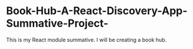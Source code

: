 # Book-Hub-A-React-Discovery-App-Summative-Project-
This is my React module summative. I will be creating a book hub.
